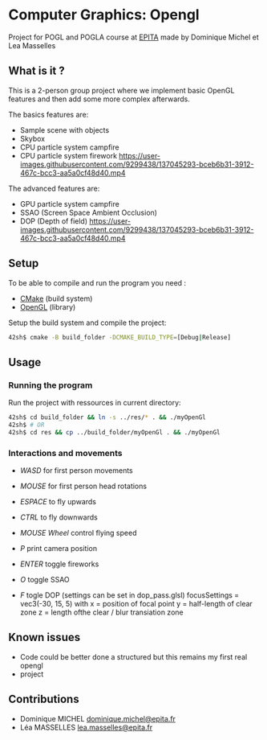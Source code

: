 # Computer Graphics: Opengl

Project for POGL and POGLA course at [EPITA](https://www.epita.fr/) made by
Dominique Michel et Lea Masselles

## What is it ?

This is a 2-person group project where we implement basic OpenGL features and
then add some more complex afterwards.

The basics features are:
- Sample scene with objects
- Skybox
- CPU particle system campfire
- CPU particle system firework
https://user-images.githubusercontent.com/9299438/137045293-bceb6b31-3912-467c-bcc3-aa5a0cf48d40.mp4

The advanced features are:
- GPU particle system campfire
- SSAO (Screen Space Ambient Occlusion)
- DOP (Depth of field)
https://user-images.githubusercontent.com/9299438/137045293-bceb6b31-3912-467c-bcc3-aa5a0cf48d40.mp4

## Setup

To be able to compile and run the program you need :
- [CMake](https://cmake.org/) (build system)
- [OpenGL](https://opengl.org/) (library)

Setup the build system and compile the project:
```bash
42sh$ cmake -B build_folder -DCMAKE_BUILD_TYPE=[Debug|Release]
```
## Usage

### Running the program

Run the project with ressources in current directory:
```bash
42sh$ cd build_folder && ln -s ../res/* . && ./myOpenGl
42sh$ # OR
42sh$ cd res && cp ../build_folder/myOpenGl . && ./myOpenGl
```

### Interactions and movements
- *WASD* for first person movements
- *MOUSE* for first person head rotations
- *ESPACE* to fly upwards
- *CTRL* to fly downwards
- *MOUSE Wheel* control flying speed
- *P* print camera position

- *ENTER* toggle fireworks
- *O* toggle SSAO
- *F* togle DOP (settings can be set in dop_pass.glsl)
  focusSettings = vec3(-30, 15, 5) with
  x = position of focal point
  y = half-length of clear zone
  z = length ofthe clear / blur transiation zone

## Known issues
- Code could be better done a structured but this remains my first real opengl
- project

## Contributions
- Dominique MICHEL <dominique.michel@epita.fr>
- Léa MASSELLES <lea.masselles@epita.fr>
